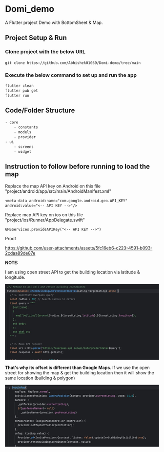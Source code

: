 # Domi_demo

A Flutter project Demo with BottomSheet & Map.

## Project Setup & Run

### Clone project with the below URL

`git clone https://github.com/Abhishek01039/Domi-demo/tree/main`

### Execute the below command to set up and run the app

```
flutter clean
flutter pub get
flutter run
```

## Code/Folder Structure

```
- core
    - constants
    - models
    - provider
- ui
    - screens
    - widget
```

## Instruction to follow before running to load the map

Replace the map API key on Android on this file "project/android/app/src/main/AndroidManifest.xml"

```
<meta-data android:name="com.google.android.geo.API_KEY"
android:value="<-- API KEY -->"/>
```

Replace map API key on ios on this file "project/ios/Runner/AppDelegate.swift"

```
GMSServices.provideAPIKey("<-- API KEY -->")
```

Proof



https://github.com/user-attachments/assets/5fc16eb6-c223-4591-b093-2cdaa89de87e



**NOTE:**

I am using open street API to get the building location via latitude & longitude.

![](proofs/open_street.png)

**That's why its offset is different than Google Maps**. If we use the open street for showing the map & get the building location then it will show the same location (building & polygon)

![](proofs/google_map.png)
